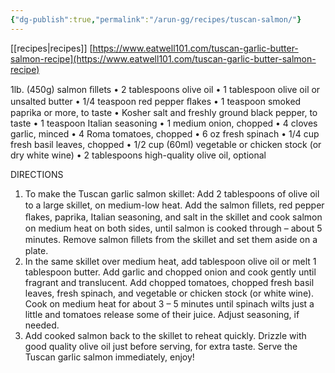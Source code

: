 ```yaml
---
{"dg-publish":true,"permalink":"/arun-gg/recipes/tuscan-salmon/"}
---
```


[[recipes\|recipes]]
[https://www.eatwell101.com/tuscan-garlic-butter-salmon-recipe](https://www.eatwell101.com/tuscan-garlic-butter-salmon-recipe)

1lb. (450g) salmon ﬁllets
• 2 tablespoons olive oil
• 1 tablespoon olive oil or unsalted butter
• 1/4 teaspoon red pepper ﬂakes
• 1 teaspoon smoked paprika or more, to taste
• Kosher salt and freshly ground black pepper, to taste
• 1 teaspoon Italian seasoning
• 1 medium onion, chopped
• 4 cloves garlic, minced
• 4 Roma tomatoes, chopped
• 6 oz fresh spinach
• 1/4 cup fresh basil leaves, chopped
• 1/2 cup (60ml) vegetable or chicken stock (or dry white wine)
• 2 tablespoons high-quality olive oil, optional

DIRECTIONS
1. To make the Tuscan garlic salmon skillet: Add 2 tablespoons of olive oil to a large skillet, on medium-low heat. Add the salmon
ﬁllets, red pepper ﬂakes, paprika, Italian seasoning, and salt in the skillet and cook salmon on medium heat on both sides, until
salmon is cooked through – about 5 minutes. Remove salmon ﬁllets from the skillet and set them aside on a plate.
2. In the same skillet over medium heat, add tablespoon olive oil or melt 1 tablespoon butter. Add garlic and chopped onion and
cook gently until fragrant and translucent. Add chopped tomatoes, chopped fresh basil leaves, fresh spinach, and vegetable or
chicken stock (or white wine). Cook on medium heat for about 3 – 5 minutes until spinach wilts just a little and tomatoes release
some of their juice. Adjust seasoning, if needed.
3. Add cooked salmon back to the skillet to reheat quickly. Drizzle with good quality olive oil just before serving, for extra taste.
Serve the Tuscan garlic salmon immediately, enjoy!